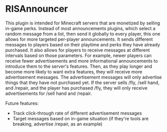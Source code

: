 # RISAnnouncer
This plugin is intended for Minecraft servers that are monetized by selling in-game perks. Instead of most announcements plugins, which select a random message from a list, then send it globally to every player, this one allows for more targeted per-player announcements. It sends different messages to players based on their playtime and perks they have already purchased. It also allows for players to receive messages at different intervals based on those parameters. For example, newer players can receive fewer advertisements and more informational announcements to introduce them to the server's features. Then, as they play longer and become more likely to want extra features, they will receive more advertisement messages. The advertisement messages will only advertise things that they have not purchased yet. If the server sells /fly, /sell hand, and /repair, and the player has purchased /fly, they will only receive advertisements for /sell hand and /repair.

Future features:
* Track click-through rate of different advertisement messages
* Target messages based on in-game situation (if they're tools are breaking, advertise /repair, as an example)
